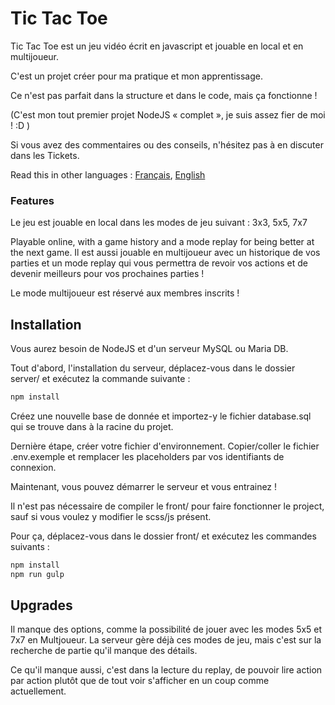 # Tic Tac Toe

Tic Tac Toe est un jeu vidéo écrit en javascript et jouable en local et en multijoueur.

C'est un projet créer pour ma pratique et mon apprentissage.

Ce n'est pas parfait dans la structure et dans le code, mais ça fonctionne !

(C'est mon tout premier projet NodeJS « complet », je suis assez fier de moi ! :D )

Si vous avez des commentaires ou des conseils, n'hésitez pas à en discuter dans les Tickets.

Read this in other languages : [Français](README.md), [English](README.en.md)

### Features

Le jeu est jouable en local dans les modes de jeu suivant : 3x3, 5x5, 7x7

Playable online, with a game history and a mode replay for being better at the next game.
Il est aussi jouable en multijoueur avec un historique de vos parties et un mode replay qui vous permettra de revoir vos actions et de devenir meilleurs pour vos prochaines parties !

Le mode multijoueur est réservé aux membres inscrits !

## Installation

Vous aurez besoin de NodeJS et d'un serveur MySQL ou Maria DB.

Tout d'abord, l'installation du serveur, déplacez-vous dans le dossier server/ et exécutez la commande suivante :

```bash
npm install
```

Créez une nouvelle base de donnée et importez-y le fichier database.sql qui se trouve dans à la racine du projet.

Dernière étape, créer votre fichier d'environnement. Copier/coller le fichier .env.exemple et remplacer les placeholders par vos identifiants de connexion.

Maintenant, vous pouvez démarrer le serveur et vous entrainez ! 

Il n'est pas nécessaire de compiler le front/ pour faire fonctionner le project, sauf si vous voulez y modifier le scss/js présent.

Pour ça, déplacez-vous dans le dossier front/ et exécutez les commandes suivants :

```bash
npm install
npm run gulp
```

## Upgrades

Il manque des options, comme la possibilité de jouer avec les modes 5x5 et 7x7 en Multjoueur. La serveur gère déjà ces modes de jeu, mais c'est sur la recherche de partie qu'il manque des détails.

Ce qu'il manque aussi, c'est dans la lecture du replay, de pouvoir lire action par action plutôt que de tout voir s'afficher en un coup comme actuellement.
